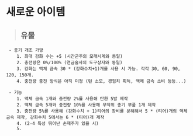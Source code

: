 # 새로운 아이템

> ## 유물

     - 총기 개조 가방
        1. 최대 강화 수는 +5 (시간군주의 모래시계와 동일)
        2. 충전량은 0%/100% (연금술사의 도구상자와 동일)
        3. 강화는 액체 금속 30 * (강화수치+1)개를 사용 시 가능. 각각 30, 60, 90, 120, 150개.
        4. 충전량 충전 방식은 아직 미정 (턴 소모, 경험치 획득, 액체 금속 소비 등등...)
     
     - 기능
        1. 액체 금속 1개와 충전량 2%를 사용해 탄환 5발 제작
        2. 액체 금속 5개와 충전량 10%를 사용해 무작위 총기 부품 1개 제작
        3. 충전량 5%를 사용해 (강화수치 + 1)티어의 장비를 분해해서 5 * (티어)개의 액체 금속 제작, 강화수치 5에서는 6 * (티어)개 제작
        4. (2-4 특성 뛰어난 손재주가 있을 시) 
        5.